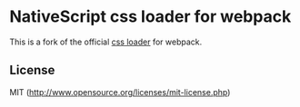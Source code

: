 # NativeScript css loader for webpack

This is a fork of the official [css loader](https://github.com/webpack/css-loader) for webpack.

## License

MIT (http://www.opensource.org/licenses/mit-license.php)
